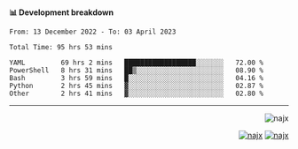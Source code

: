 <b>📊 Development breakdown</b>
<!--START_SECTION:waka-->

```text
From: 13 December 2022 - To: 03 April 2023

Total Time: 95 hrs 53 mins

YAML         69 hrs 2 mins   ██████████████████░░░░░░░   72.00 %
PowerShell   8 hrs 31 mins   ██▒░░░░░░░░░░░░░░░░░░░░░░   08.90 %
Bash         3 hrs 59 mins   █░░░░░░░░░░░░░░░░░░░░░░░░   04.16 %
Python       2 hrs 45 mins   ▓░░░░░░░░░░░░░░░░░░░░░░░░   02.87 %
Other        2 hrs 41 mins   ▓░░░░░░░░░░░░░░░░░░░░░░░░   02.80 %
```

<!--END_SECTION:waka-->
-----
<p align="right">
  <img src="https://komarev.com/ghpvc/?username=najx&label=GitHub%20Profile%20Views&color=yellow&style=flat" alt="najx" />
</p align="center">
<p align="right">
  <a href="https://www.linkedin.com/in/abdx"><img src="https://img.shields.io/badge/LinkedIn--_.svg?style=social&logo=linkedin" alt="najx"></a>
  <a href="https://stackoverflow.com/users/19588110/najim-abdelmoula"><img src="https://img.shields.io/badge/Stack Overflow--_.svg?style=social&logo=stackoverflow" alt="najx"></a>
</p align="center">
